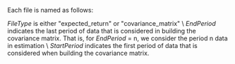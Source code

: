 Each file is named as follows: *<FileType>_<EndPeriod>_<StartPeriod>*

_FileType_ is either "expected_return" or "covariance_matrix" \\
_EndPeriod_ indicates the last period of data that is considered in building the covariance matrix. That is, for _EndPeriod_ = n, we consider the period n data in estimation \\
_StartPeriod_ indicates the first period of data that is considered when building the covariance matrix. 
